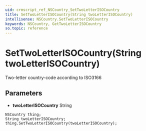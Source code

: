 ```yaml
---
uid: crmscript_ref_NSCountry_SetTwoLetterISOCountry
title: SetTwoLetterISOCountry(String twoLetterISOCountry)
intellisense: NSCountry.SetTwoLetterISOCountry
keywords: NSCountry, GetTwoLetterISOCountry
so.topic: reference
---
```


# SetTwoLetterISOCountry(String twoLetterISOCountry)

Two-letter country-code according to ISO3166

## Parameters

* **twoLetterISOCountry** String

```crmscript
NSCountry thing;
String twoLetterISOCountry;
thing.SetTwoLetterISOCountry(twoLetterISOCountry);
```

